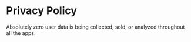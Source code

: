 # Privacy Policy

Absolutely zero user data is being collected, sold, or analyzed throughout all the apps.
